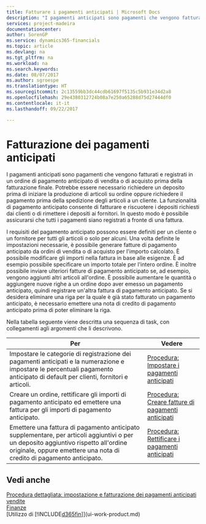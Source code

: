 ```yaml
---
title: Fatturare i pagamenti anticipati | Microsoft Docs
description: "I pagamenti anticipati sono pagamenti che vengono fatturati e registrati in un ordine di pagamento anticipato di vendita o di acquisto prima della fatturazione finale. Potrebbe essere necessario richiedere un deposito prima di iniziare la produzione di articoli su ordine oppure richiedere il pagamento prima della spedizione degli articoli a un cliente. La funzionalità di pagamento anticipato consente di fatturare e riscuotere i depositi richiesti dai clienti o di rimettere i depositi ai fornitori. In questo modo è possibile assicurarsi che tutti i pagamenti siano registrati a fronte di una fattura."
services: project-madeira
documentationcenter: 
author: SorenGP
ms.service: dynamics365-financials
ms.topic: article
ms.devlang: na
ms.tgt_pltfrm: na
ms.workload: na
ms.search.keywords: 
ms.date: 08/07/2017
ms.author: sgroespe
ms.translationtype: HT
ms.sourcegitcommit: 2c13559bb3dc44cdb61697f5135c5b931e34d2a8
ms.openlocfilehash: 29e4380312724b08a7e250a65288d75d27444df0
ms.contentlocale: it-it
ms.lasthandoff: 09/22/2017

---
```

# <a name="invoicing-prepayments"></a>Fatturazione dei pagamenti anticipati
I pagamenti anticipati sono pagamenti che vengono fatturati e registrati in un ordine di pagamento anticipato di vendita o di acquisto prima della fatturazione finale. Potrebbe essere necessario richiedere un deposito prima di iniziare la produzione di articoli su ordine oppure richiedere il pagamento prima della spedizione degli articoli a un cliente. La funzionalità di pagamento anticipato consente di fatturare e riscuotere i depositi richiesti dai clienti o di rimettere i depositi ai fornitori. In questo modo è possibile assicurarsi che tutti i pagamenti siano registrati a fronte di una fattura.  

 I requisiti del pagamento anticipato possono essere definiti per un cliente o un fornitore per tutti gli articoli o solo per alcuni. Una volta definite le impostazioni necessarie, è possibile generare fatture di pagamento anticipato da ordini di vendita o di acquisto per l'importo calcolato. È possibile modificare gli importi nella fattura in base alle esigenze. È ad esempio possibile specificare un importo totale per l'intero ordine. È inoltre possibile inviare ulteriori fatture di pagamento anticipato se, ad esempio, vengono aggiunti altri articoli all'ordine. È possibile aumentare le quantità o aggiungere nuove righe a un ordine dopo aver emesso un pagamento anticipato, quindi registrare un'altra fattura di pagamento anticipato. Se si desidera eliminare una riga per la quale è già stato fatturato un pagamento anticipato, è necessario emettere una nota di credito di pagamento anticipato prima di poter eliminare la riga.  

 Nella tabella seguente viene descritta una sequenza di task, con collegamenti agli argomenti che li descrivono.

|**Per**|**Vedere**|  
|------------|-------------|  
|Impostare le categorie di registrazione dei pagamenti anticipati e la numerazione e impostare le percentuali pagamento anticipato di default per clienti, fornitori e articoli.|[Procedura: Impostare i pagamenti anticipati](finance-set-up-prepayments.md)|
|Creare un ordine, rettificare gli importi di pagamento anticipato ed emettere una fattura per gli importi di pagamento anticipato.|[Procedura: Creare fatture di pagamenti anticipati](finance-how-to-create-prepayment-invoices.md)|  
|Emettere una fattura di pagamento anticipato supplementare, per articoli aggiuntivi o per un deposito aggiuntivo rispetto all'ordine originale, oppure emettere una nota di credito di pagamento anticipato.|[Procedura: Rettificare i pagamenti anticipati](finance-how-to-correct-prepayments.md)|  

## <a name="see-also"></a>Vedi anche  
[Procedura dettagliata: impostazione e fatturazione dei pagamenti anticipati vendite](walkthrough-setting-up-and-invoicing-sales-prepayments.md)  
[Finanze](finance.md)  
[Utilizzo di [!INCLUDE[d365fin](includes/d365fin_md.md)]](ui-work-product.md)

